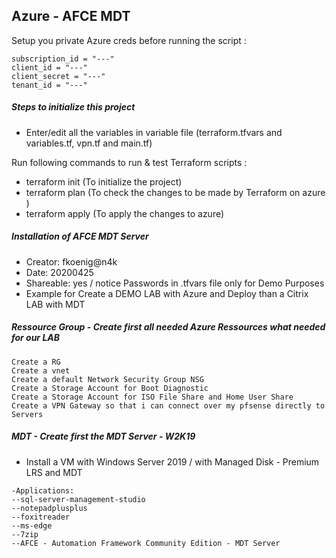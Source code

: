 ## Azure - AFCE MDT

 Setup you private Azure creds before running the script :

```
subscription_id = "---"
client_id = "---"
client_secret = "---"
tenant_id = "---"
```

##### Steps to initialize this project
- Enter/edit all the variables in variable file (terraform.tfvars and variables.tf, vpn.tf and main.tf)

Run following commands to run & test Terraform scripts :

- terraform init          (To initialize the project)
- terraform plan        (To check the changes to be made by Terraform on azure )
- terraform apply       (To apply the changes to azure)

##### Installation of AFCE MDT Server
- Creator: fkoenig@n4k
- Date: 20200425
- Shareable: yes / notice Passwords in .tfvars file only for Demo Purposes
- Example for Create a DEMO LAB with Azure and Deploy than a Citrix LAB with MDT

##### Ressource Group - Create first all needed Azure Ressources what needed for our LAB

```
Create a RG
Create a vnet
Create a default Network Security Group NSG
Create a Storage Account for Boot Diagnostic
Create a Storage Account for ISO File Share and Home User Share
Create a VPN Gateway so that i can connect over my pfsense directly to Servers

```

##### MDT - Create first the MDT Server - W2K19
- Install a VM with Windows Server 2019 / with Managed Disk - Premium LRS and MDT

```
-Applications:
--sql-server-management-studio
--notepadplusplus
--foxitreader
--ms-edge
--7zip
--AFCE - Automation Framework Community Edition - MDT Server

```
